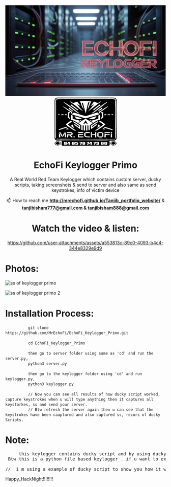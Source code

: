 <div align="center">
    <img src="https://github.com/MrEchoFi/EchoFi_Keylogger_Primo/blob/master/EchoFi_Keylogger_Project_Primo_058644ac-c31f-44d9-918b-99c439709c93.jpeg?raw=true" alt="gif" width="700" height="auto" />
</div>

<div align="center">
  <img src="https://github.com/MrEchoFi/MrEchoFi/raw/4274f537dec313ac7dde4403fe0fae24259beade/Mr.EchoFi-New-Logo-with-ASCII.jpg" alt="logo" width="200" height="auto" />
  <h1>EchoFi Keylogger Primo</h1>
   
  <p>
   A Real World Red Team Keylogger which contains custom server, ducky scripts, taking screenshots & send to server and also same as send keystrokes, info of victim device
  </p>


  📫 How to reach me **http://mrechofi.github.io/Tanjib_portfolio_website/** & **tanjibisham777@gmail.com & tanjibisham888@gmail.com**


# Watch the video & listen:

https://github.com/user-attachments/assets/a553813c-89c0-4093-b4c4-344e8329e9d9

</div>

# Photos:
    
   ![ss of keylogger primo](https://github.com/user-attachments/assets/1a1c5c3a-84d4-4e67-b600-798e4d7e2704)

   ![ss of keylogger primo 2](https://github.com/user-attachments/assets/77568d6b-9194-4065-b06e-fc2af04a7da9)

# Installation Process:
              git clone https://github.com/MrEchoFi/EchoFi_Keylogger_Primo.git

              cd EchoFi_Keylogger_Primo

              then go to server folder using same as 'cd' and run the server.py,
              python3 server.py

              then go to the keylogger folder using 'cd' and run keylogger.py,
              python3 keylogger.py

              // Now you can see all results of how ducky script worked, capture keystrokes when u will type anything then it captures all keystorkes, ss and send your server.
              // Btw refresh the server again then u can see that the keystrokes have been caaptured and also captured ss, recors of ducky Scripts.

# Note: 
<pre>
     this keylogger contains ducky script and by using ducky script or create ducky script, anyone can inject or install malware in victims device. 
 Btw this is a python file based keylogger . if u want to experience in real life by phishing then u can turn this python based keylogger file into exe file. But test this in lab environment with real authorization.

//  i m using a example of ducky script to show you how it works! || you can change the ducky scripts. if u want to know how to write your own new custom ducky                 scripts then knock me in this---> tanjibisham777@gmail.com        
</pre>
      
   Happy_HackNight!!!!!!!!           
